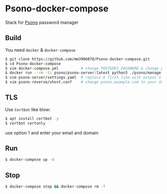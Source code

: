 # Psono-docker-compose
Stack for [Psono](https://psono.com/) password manager
## Build
You need `docker` & `docker-compose`
```sh
$ git clone https://github.com/mm3906078/Psono-docker-compose.git
$ cd Psono-docker-compose
$ vim docker-compose.yml          # change POSTGRES_PASSWORD & change psono.example.com to your domain
$ docker run --rm -ti psono/psono-server:latest python3 ./psono/manage.py generateserverkeys
$ vim psono-server/settings.yaml  # replace 6 first line with output of above command & change psono.example.com to your domain
$ vim psono-reverse/vhost.conf    # change psono.example.com to your domain
```
## TLS
Use `Certbot` like blow:
```sh
$ apt install certbot -y
$ certbot certonly
```
use option 1 and enter your email and domain
## Run
```sh
$ docker-compose up -d
```
## Stop
```sh
$ docker-compose stop && docker-compose rm -f
```